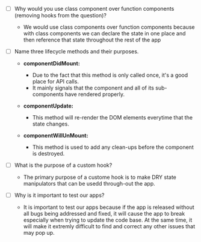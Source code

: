 - [ ] Why would you use class component over function components (removing hooks from the question)?

    - We would use class components over function components because with class components we can declare the state in one place and then reference that state throughout the rest of the app

- [ ] Name three lifecycle methods and their purposes.

    - **componentDidMount:**
      - Due to the fact that this method is only called once, it's a good place for API calls.
      - It mainly signals that the component and all of its sub-components have rendered properly.

    - **componentUpdate:**
      - This method will re-render the DOM elements everytime that the state changes.

    - **componentWillUnMount:**
      - This method is used to add any clean-ups before the component is destroyed.

- [ ] What is the purpose of a custom hook?

    - The primary purpose of a custome hook is to make DRY state manipulators that can be usedd through-out the app.

- [ ] Why is it important to test our apps?

    - It is important to test our apps because if the app is released without all bugs being addressed and fixed, it will cause the app to break especially when trying to update the code base. At the same time, it will make it extremly difficult to find and correct any other issues that may pop up.